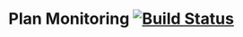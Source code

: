 # Plan Monitoring [![Build Status](https://travis-ci.org/meneguzzi/monitoring.svg?branch=master)](https://travis-ci.org/meneguzzi/monitoring)

